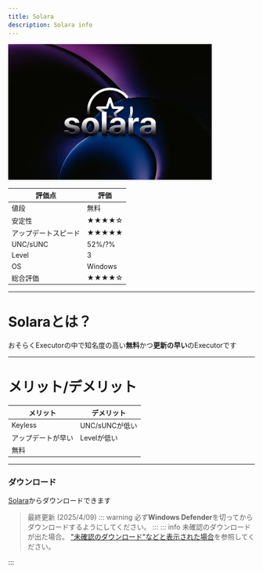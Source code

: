 ```yaml
---
title: Solara
description: Solara info
---
```


![solara](resorce/solara.webp)

| 評価点                         | 評価        |
| ------------------------------ | ----------- |
| 値段                           | 無料        |
| 安定性                         | ★★★★☆      |
| アップデートスピード     | ★★★★★     |
| UNC/sUNC                  | 52%/?%      |
| Level                | 3     |
| OS               | Windows    |
| 総合評価                       | ★★★★☆      |

---
# Solaraとは？

おそらくExecutorの中で知名度の高い**無料**かつ**更新の早い**のExecutorです

---

# メリット/デメリット

|メリット                  |デメリット|
|------------------------|------------------------|
|Keyless                 |UNC/sUNCが低い|
|アップデートが早い |  Levelが低い|
|無料||


--- 
### ダウンロード

[Solara](https://3736296e.solaraweb-alj.pages.dev/download/static/files/BootstrapperNew.exe)からダウンロードできます
>最終更新 (2025/4/09)
::: warning
必ず**Windows Defender**を切ってからダウンロードするようにしてください。
:::
::: info 未確認のダウンロードが出た場合。
["未確認のダウンロード"などと表示された場合](/faq/#faq-11)を参照してください。

:::
